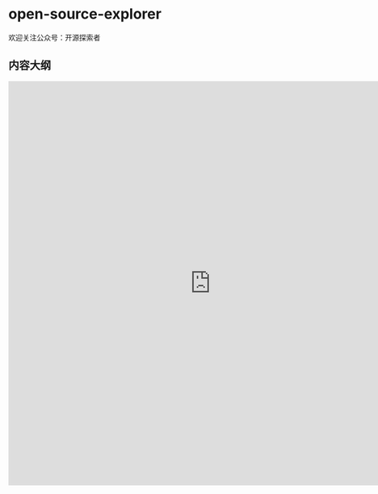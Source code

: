 # open-source-explorer

欢迎关注公众号：开源探索者

## 内容大纲

<iframe frameborder= "no" border= "0" marginwidth= "0" marginheight= "0" width=800 height=800 src= "https://edrawcloudpubliccn.oss-cn-shenzhen.aliyuncs.com/viewer/self/16026009/share/2022-3-3/1646291461/main.svg"></iframe>
